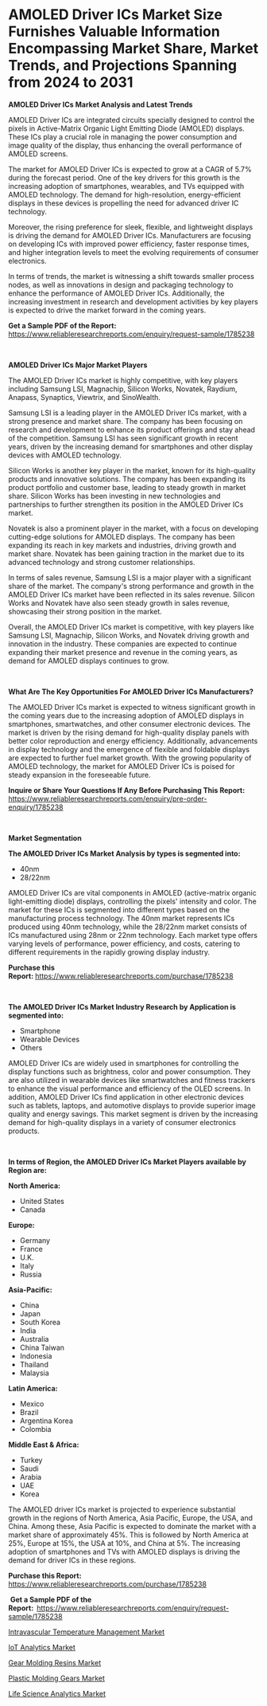 <p><h1>AMOLED Driver ICs Market Size Furnishes Valuable Information Encompassing Market Share, Market Trends, and Projections Spanning from 2024 to 2031</h1></p><p><strong>AMOLED Driver ICs Market Analysis and Latest Trends</strong></p>
<p><p>AMOLED Driver ICs are integrated circuits specially designed to control the pixels in Active-Matrix Organic Light Emitting Diode (AMOLED) displays. These ICs play a crucial role in managing the power consumption and image quality of the display, thus enhancing the overall performance of AMOLED screens.</p><p>The market for AMOLED Driver ICs is expected to grow at a CAGR of 5.7% during the forecast period. One of the key drivers for this growth is the increasing adoption of smartphones, wearables, and TVs equipped with AMOLED technology. The demand for high-resolution, energy-efficient displays in these devices is propelling the need for advanced driver IC technology.</p><p>Moreover, the rising preference for sleek, flexible, and lightweight displays is driving the demand for AMOLED Driver ICs. Manufacturers are focusing on developing ICs with improved power efficiency, faster response times, and higher integration levels to meet the evolving requirements of consumer electronics.</p><p>In terms of trends, the market is witnessing a shift towards smaller process nodes, as well as innovations in design and packaging technology to enhance the performance of AMOLED Driver ICs. Additionally, the increasing investment in research and development activities by key players is expected to drive the market forward in the coming years.</p></p>
<p><strong>Get a Sample PDF of the Report:&nbsp;</strong> <a href="https://www.reliableresearchreports.com/enquiry/request-sample/1785238">https://www.reliableresearchreports.com/enquiry/request-sample/1785238</a></p>
<p>&nbsp;</p>
<p><strong>AMOLED Driver ICs Major Market Players</strong></p>
<p><p>The AMOLED Driver ICs market is highly competitive, with key players including Samsung LSI, Magnachip, Silicon Works, Novatek, Raydium, Anapass, Synaptics, Viewtrix, and SinoWealth.</p><p>Samsung LSI is a leading player in the AMOLED Driver ICs market, with a strong presence and market share. The company has been focusing on research and development to enhance its product offerings and stay ahead of the competition. Samsung LSI has seen significant growth in recent years, driven by the increasing demand for smartphones and other display devices with AMOLED technology.</p><p>Silicon Works is another key player in the market, known for its high-quality products and innovative solutions. The company has been expanding its product portfolio and customer base, leading to steady growth in market share. Silicon Works has been investing in new technologies and partnerships to further strengthen its position in the AMOLED Driver ICs market.</p><p>Novatek is also a prominent player in the market, with a focus on developing cutting-edge solutions for AMOLED displays. The company has been expanding its reach in key markets and industries, driving growth and market share. Novatek has been gaining traction in the market due to its advanced technology and strong customer relationships.</p><p>In terms of sales revenue, Samsung LSI is a major player with a significant share of the market. The company's strong performance and growth in the AMOLED Driver ICs market have been reflected in its sales revenue. Silicon Works and Novatek have also seen steady growth in sales revenue, showcasing their strong position in the market.</p><p>Overall, the AMOLED Driver ICs market is competitive, with key players like Samsung LSI, Magnachip, Silicon Works, and Novatek driving growth and innovation in the industry. These companies are expected to continue expanding their market presence and revenue in the coming years, as demand for AMOLED displays continues to grow.</p></p>
<p>&nbsp;</p>
<p><strong>What Are The Key Opportunities For AMOLED Driver ICs Manufacturers?</strong></p>
<p><p>The AMOLED Driver ICs market is expected to witness significant growth in the coming years due to the increasing adoption of AMOLED displays in smartphones, smartwatches, and other consumer electronic devices. The market is driven by the rising demand for high-quality display panels with better color reproduction and energy efficiency. Additionally, advancements in display technology and the emergence of flexible and foldable displays are expected to further fuel market growth. With the growing popularity of AMOLED technology, the market for AMOLED Driver ICs is poised for steady expansion in the foreseeable future.</p></p>
<p><strong>Inquire or Share Your Questions If Any Before Purchasing This Report:</strong> <a href="https://www.reliableresearchreports.com/enquiry/pre-order-enquiry/1785238">https://www.reliableresearchreports.com/enquiry/pre-order-enquiry/1785238</a></p>
<p>&nbsp;</p>
<p><strong>Market Segmentation</strong></p>
<p><strong>The AMOLED Driver ICs Market Analysis by types is segmented into:</strong></p>
<p><ul><li>40nm</li><li>28/22nm</li></ul></p>
<p><p>AMOLED Driver ICs are vital components in AMOLED (active-matrix organic light-emitting diode) displays, controlling the pixels' intensity and color. The market for these ICs is segmented into different types based on the manufacturing process technology. The 40nm market represents ICs produced using 40nm technology, while the 28/22nm market consists of ICs manufactured using 28nm or 22nm technology. Each market type offers varying levels of performance, power efficiency, and costs, catering to different requirements in the rapidly growing display industry.</p></p>
<p><strong>Purchase this Report:&nbsp;</strong><a href="https://www.reliableresearchreports.com/purchase/1785238">https://www.reliableresearchreports.com/purchase/1785238</a></p>
<p>&nbsp;</p>
<p><strong>The AMOLED Driver ICs Market Industry Research by Application is segmented into:</strong></p>
<p><ul><li>Smartphone</li><li>Wearable Devices</li><li>Others</li></ul></p>
<p><p>AMOLED Driver ICs are widely used in smartphones for controlling the display functions such as brightness, color and power consumption. They are also utilized in wearable devices like smartwatches and fitness trackers to enhance the visual performance and efficiency of the OLED screens. In addition, AMOLED Driver ICs find application in other electronic devices such as tablets, laptops, and automotive displays to provide superior image quality and energy savings. This market segment is driven by the increasing demand for high-quality displays in a variety of consumer electronics products.</p></p>
<p>&nbsp;</p>
<p><strong>In terms of Region, the AMOLED Driver ICs Market Players available by Region are:</strong></p>
<p>
    <p> <strong> North America: </strong>
        <ul>
            <li>United States</li>
            <li>Canada</li>
        </ul>
        </p> 
    <p> <strong> Europe: </strong>
        <ul>
            <li>Germany</li>
            <li>France</li>
            <li>U.K.</li>
            <li>Italy</li>
            <li>Russia</li>
        </ul>
        </p> 
    <p> <strong> Asia-Pacific: </strong>
        <ul>
            <li>China</li>
            <li>Japan</li>
            <li>South Korea</li>
            <li>India</li>
            <li>Australia</li>
            <li>China Taiwan</li>
            <li>Indonesia</li>
            <li>Thailand</li>
            <li>Malaysia</li>
        </ul>
        </p> 
    <p> <strong> Latin America: </strong>
        <ul>
            <li>Mexico</li>
            <li>Brazil</li>
            <li>Argentina Korea</li>
            <li>Colombia</li>
        </ul>
        </p> 
    <p> <strong> Middle East & Africa: </strong>
        <ul>
            <li>Turkey</li>
            <li>Saudi</li>
            <li>Arabia</li>
            <li>UAE</li>
            <li>Korea</li>
        </ul>
    </p>
    </p>
<p><p>The AMOLED driver ICs market is projected to experience substantial growth in the regions of North America, Asia Pacific, Europe, the USA, and China. Among these, Asia Pacific is expected to dominate the market with a market share of approximately 45%. This is followed by North America at 25%, Europe at 15%, the USA at 10%, and China at 5%. The increasing adoption of smartphones and TVs with AMOLED displays is driving the demand for driver ICs in these regions.</p></p>
<p><strong>Purchase this Report: </strong><a href="https://www.reliableresearchreports.com/purchase/1785238">https://www.reliableresearchreports.com/purchase/1785238</a></p>
<p>&nbsp;<strong>Get a Sample PDF of the Report:&nbsp;&nbsp;</strong><a href="https://www.reliableresearchreports.com/enquiry/request-sample/1785238">https://www.reliableresearchreports.com/enquiry/request-sample/1785238</a></p>
<p><strong></strong></p>
<p><p><a href="https://medium.com/@kathydavis04/intravascular-temperature-management-market-competitive-analysis-market-trends-and-forecast-to-ffd893bb3d89">Intravascular Temperature Management Market</a></p><p><a href="https://medium.com/@kathydavis04/iot-analytics-market-size-market-outlook-and-market-forecast-2024-to-2031-5e0d126cd0ca">IoT Analytics Market</a></p><p><a href="https://github.com/juniordelafrance/Market-Research-Report-List-2/blob/main/gear-molding-resins-market.md">Gear Molding Resins Market</a></p><p><a href="https://github.com/jaidynmorantestelletmjzya/Market-Research-Report-List-1/blob/main/plastic-molding-gears-market.md">Plastic Molding Gears Market</a></p><p><a href="https://medium.com/@saraprifti1917/life-science-analytics-market-exploring-market-share-market-trends-and-future-growth-bac00fbf2393">Life Science Analytics Market</a></p></p>